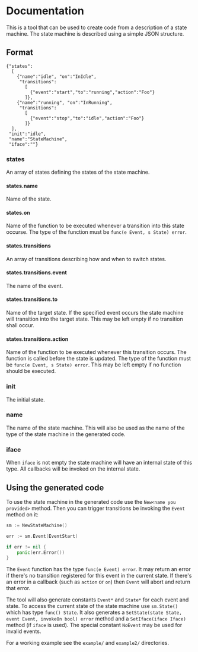 # Documentation

This is a tool that can be used to create code from a description of a state machine. The state machine 
is described using a simple JSON structure.

## Format

```
{"states":
  [
    {"name":"idle", "on":"InIdle",
     "transitions": 
       [
         {"event":"start","to":"running","action":"Foo"}
       ]},
    {"name":"running", "on":"InRunning",
     "transitions":
       [
         {"event":"stop","to":"idle","action":"Foo"}
       ]}
  ], 
 "init":"idle",
 "name":"StateMachine",
 "iface":""}
```

### states

An array of states defining the states of the state machine.

#### states.name

Name of the state.

#### states.on

Name of the function to be executed whenever a transition into this state occurse.
The type of the function must be `func(e Event, s State) error`.

#### states.transitions

An array of transitions describing how and when to switch states. 

#### states.transitions.event

The name of the event.

#### states.transitions.to

Name of the target state. If the specified event occurs the state machine will transition
into the target state. This may be left empty if no transition shall occur. 

#### states.transitions.action

Name of the function to be executed whenever this transition occurs. The function is called
before the state is updated. The type of the function must be `func(e Event, s State) error`. This
may be left empty if no function should be executed.

### init

The initial state. 

### name

The name of the state machine. This will also be used as the name of the type of the state machine in the
generated code. 

### iface

When `iface` is not empty the state machine will have an internal state of this type. All callbacks
will be invoked on the internal state. 

## Using the generated code

To use the state machine in the generated code use the `New<name you provided>` method. Then you can trigger transitions
be invoking the `Event` method on it:

```go
sm := NewStateMachine()

err := sm.Event(EventStart)

if err != nil {
	panic(err.Error())
}
```

The `Event` function has the type `func(e Event) error`. It may return an error if there's no transition registered 
for this event in the current state. If there's an error in a callback (such as `action` or `on`) then `Event` will
abort and return that error. 

The tool will also generate constants `Event*` and `State*` for each event and state. To access the current state of the
state machine use `sm.State()` which has type `func() State`. It also generates a `SetState(state State, event Event, invokeOn bool) error`
method and a `SetIface(iface Iface)` method (if `iface` is used). The special constant `NoEvent` may be used for invalid events. 

For a working example see the `example/` and `example2/` directories.
